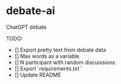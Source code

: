 # debate-ai
ChatGPT debate

TODO:
- [] Export pretty text from debate data
- [] Max words as a variable
- [] N participant with random discuissions
- [] Export `requirements.txt``
- [] Update README